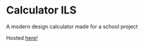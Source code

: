 # Calculator ILS

A modern design calculator made for a school project

Hosted [here!](https://z34o.github.io/CalculatorILS)
